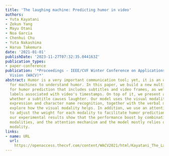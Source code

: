 ```yaml
---
title: 'The laughing machine: Predicting humor in video'
authors:
- Yuta Kayatani
- Zekun Yang
- Mayu Otani
- Noa Garcia
- Chenhui Chu
- Yuta Nakashima
- Haruo Takemura
date: '2021-01-01'
publishDate: '2023-11-27T07:32:35.044163Z'
publication_types:
- paper-conference
publication: '*Proceedings - IEEE/CVF Winter Conference on Applications of Computer
  Vision (WACV)*'
abstract: Humor is a very important communication tool; yet, it is an open problem
  for machines to understand humor. In this paper, we build a new multimodal dataset
  for humor prediction that includes subtitles and video frames, as well as humor
  labels associated with video's timestamps. On top of it, we present a model to predict
  whether a subtitle causes laughter. Our model uses the visual modality through facial
  expression and character name recognition, together with the verbal modality, to
  explore how the visual modality helps. In addition, we use an attention mechanism
  to adjust the weight for each modality to facilitate humor prediction. Interestingly,
  our experimental results show that the performance boost by combinations of different
  modalities, and the attention mechanism and the model mostly relies on the verbal
  modality.
links:
- name: URL
  url: 
    https://openaccess.thecvf.com/content/WACV2021/html/Kayatani_The_Laughing_Machine_Predicting_Humor_in_Video_WACV_2021_paper.html
---
```


